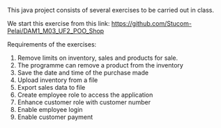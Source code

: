 This java project consists of several exercises to be carried out in class. 

We start this exercise from this link: https://github.com/Stucom-Pelai/DAM1_M03_UF2_POO_Shop

Requirements of the exercises: 
1) Remove limits on inventory, sales and products for sale.
2) The programme can remove a product from the inventory
3) Save the date and time of the purchase made 
4) Upload inventory from a file
5) Export sales data to file
6) Create employee role to access the application
7) Enhance customer role with customer number
8) Enable employee login
9) Enable customer payment
